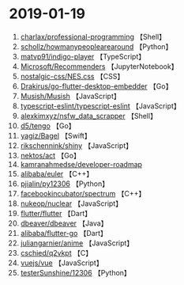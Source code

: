# 2019-01-19

1. [charlax/professional-programming](https://github.com/charlax/professional-programming) 【Shell】
2. [schollz/howmanypeoplearearound](https://github.com/schollz/howmanypeoplearearound) 【Python】
3. [matvp91/indigo-player](https://github.com/matvp91/indigo-player) 【TypeScript】
4. [Microsoft/Recommenders](https://github.com/Microsoft/Recommenders) 【JupyterNotebook】
5. [nostalgic-css/NES.css](https://github.com/nostalgic-css/NES.css) 【CSS】
6. [Drakirus/go-flutter-desktop-embedder](https://github.com/Drakirus/go-flutter-desktop-embedder) 【Go】
7. [Musish/Musish](https://github.com/Musish/Musish) 【JavaScript】
8. [typescript-eslint/typescript-eslint](https://github.com/typescript-eslint/typescript-eslint) 【JavaScript】
9. [alexkimxyz/nsfw_data_scrapper](https://github.com/alexkimxyz/nsfw_data_scrapper) 【Shell】
10. [d5/tengo](https://github.com/d5/tengo) 【Go】
11. [yagiz/Bagel](https://github.com/yagiz/Bagel) 【Swift】
12. [rikschennink/shiny](https://github.com/rikschennink/shiny) 【JavaScript】
13. [nektos/act](https://github.com/nektos/act) 【Go】
14. [kamranahmedse/developer-roadmap](https://github.com/kamranahmedse/developer-roadmap) 
15. [alibaba/euler](https://github.com/alibaba/euler) 【C++】
16. [pjialin/py12306](https://github.com/pjialin/py12306) 【Python】
17. [facebookincubator/spectrum](https://github.com/facebookincubator/spectrum) 【C++】
18. [nukeop/nuclear](https://github.com/nukeop/nuclear) 【JavaScript】
19. [flutter/flutter](https://github.com/flutter/flutter) 【Dart】
20. [dbeaver/dbeaver](https://github.com/dbeaver/dbeaver) 【Java】
21. [alibaba/flutter-go](https://github.com/alibaba/flutter-go) 【Dart】
22. [juliangarnier/anime](https://github.com/juliangarnier/anime) 【JavaScript】
23. [cschied/q2vkpt](https://github.com/cschied/q2vkpt) 【C】
24. [vuejs/vue](https://github.com/vuejs/vue) 【JavaScript】
25. [testerSunshine/12306](https://github.com/testerSunshine/12306) 【Python】

